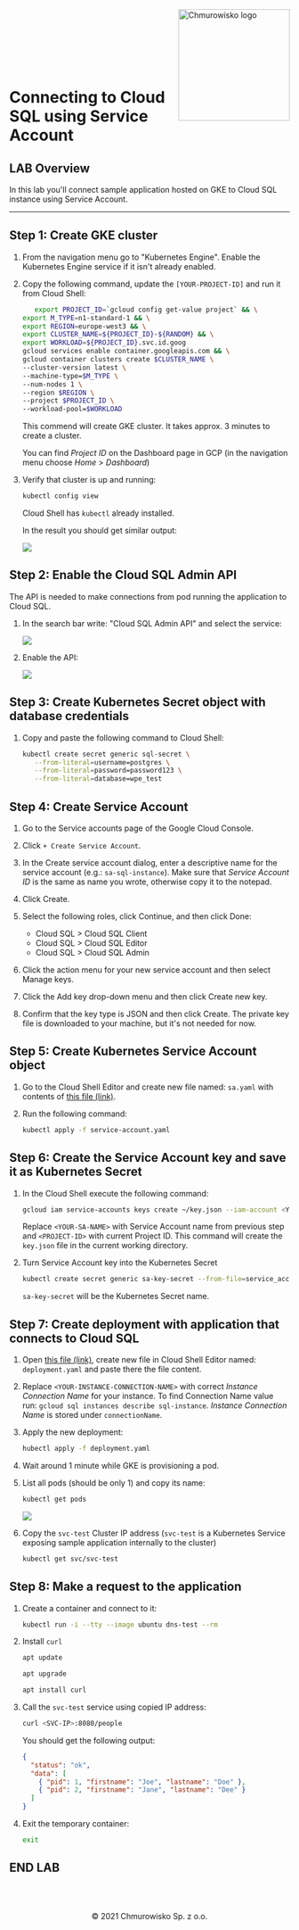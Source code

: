 <img src="../../../img/logo.png" alt="Chmurowisko logo" width="200" align="right">
<br><br>
<br><br>
<br><br>

# Connecting to Cloud SQL using Service Account

## LAB Overview

In this lab you'll connect sample application hosted on GKE to Cloud SQL instance using Service Account.

---

## Step 1: Create GKE cluster

1. From the navigation menu go to "Kubernetes Engine". Enable the Kubernetes Engine service if it isn't already enabled.
1. Copy the following command, update the `[YOUR-PROJECT-ID]` and run it from Cloud Shell:

   ```bash
      export PROJECT_ID=`gcloud config get-value project` && \
   export M_TYPE=n1-standard-1 && \
   export REGION=europe-west3 && \
   export CLUSTER_NAME=${PROJECT_ID}-${RANDOM} && \
   export WORKLOAD=${PROJECT_ID}.svc.id.goog
   gcloud services enable container.googleapis.com && \
   gcloud container clusters create $CLUSTER_NAME \
   --cluster-version latest \
   --machine-type=$M_TYPE \
   --num-nodes 1 \
   --region $REGION \
   --project $PROJECT_ID \
   --workload-pool=$WORKLOAD
   ```

   This commend will create GKE cluster. It takes approx. 3 minutes to create a cluster.

   You can find _Project ID_ on the Dashboard page in GCP (in the navigation menu choose _Home_ > _Dashboard_)

1. Verify that cluster is up and running:

   ```bash
   kubectl config view
   ```

   Cloud Shell has `kubectl` already installed.

   In the result you should get similar output:

   ![](./img/06_kubectl_config_view_result.png)

## Step 2: Enable the Cloud SQL Admin API

The API is needed to make connections from pod running the application to Cloud SQL.

1. In the search bar write: "Cloud SQL Admin API" and select the service:

   ![](./img/07_cloud_sql_admin_api.png)

1. Enable the API:

   ![](./img/08_enable_api.png)

## Step 3: Create Kubernetes Secret object with database credentials

1. Copy and paste the following command to Cloud Shell:

   ```bash
   kubectl create secret generic sql-secret \
      --from-literal=username=postgres \
      --from-literal=password=password123 \
      --from-literal=database=wpe_test
   ```

## Step 4: Create Service Account

1. Go to the Service accounts page of the Google Cloud Console.
1. Click `+ Create Service Account`.
1. In the Create service account dialog, enter a descriptive name for the service account (e.g.: `sa-sql-instance`). Make sure that _Service Account ID_ is the same as name you wrote, otherwise copy it to the notepad.
1. Click Create.
1. Select the following roles, click Continue, and then click Done:

   - Cloud SQL > Cloud SQL Client
   - Cloud SQL > Cloud SQL Editor
   - Cloud SQL > Cloud SQL Admin

1. Click the action menu for your new service account and then select Manage keys.
1. Click the Add key drop-down menu and then click Create new key.
1. Confirm that the key type is JSON and then click Create. The private key file is downloaded to your machine, but it's not needed for now.

## Step 5: Create Kubernetes Service Account object

1. Go to the Cloud Shell Editor and create new file named: `sa.yaml` with contents of [this file (link)](./files/service-account.yaml).
1. Run the following command:

   ```bash
   kubectl apply -f service-account.yaml
   ```

## Step 6: Create the Service Account key and save it as Kubernetes Secret

1. In the Cloud Shell execute the following command:

   ```bash
   gcloud iam service-accounts keys create ~/key.json --iam-account <YOUR-SA-NAME>@<PROJECT-ID>.iam.gserviceaccount.com
   ```

   Replace `<YOUR-SA-NAME>` with Service Account name from previous step and `<PROJECT-ID>` with current Project ID.
   This command will create the `key.json` file in the current working directory.

1. Turn Service Account key into the Kubernetes Secret

   ```bash
   kubectl create secret generic sa-key-secret --from-file=service_account.json=./key.json
   ```

   `sa-key-secret` will be the Kubernetes Secret name.

## Step 7: Create deployment with application that connects to Cloud SQL

1. Open [this file (link)](./files/test-connectivity-deployment.yaml), create new file in Cloud Shell Editor named: `deployment.yaml` and paste there the file content.
1. Replace `<YOUR-INSTANCE-CONNECTION-NAME>` with correct _Instance Connection Name_ for your instance. To find Connection Name value run: `gcloud sql instances describe sql-instance`. _Instance Connection Name_ is stored under `connectionName`.
1. Apply the new deployment:

   ```bash
   hubectl apply -f deployment.yaml
   ```

1. Wait around 1 minute while GKE is provisioning a pod.
1. List all pods (should be only 1) and copy its name:

   ```bash
   kubectl get pods
   ```

   ![](./img/09_pod_name.png)

1. Copy the `svc-test` Cluster IP address (`svc-test` is a Kubernetes Service exposing sample application internally to the cluster)

   ```bash
   kubectl get svc/svc-test
   ```

## Step 8: Make a request to the application

1. Create a container and connect to it:

   ```bash
   kubectl run -i --tty --image ubuntu dns-test --rm
   ```

1. Install `curl`

   ```bash
   apt update
   ```

   ```bash
   apt upgrade
   ```

   ```bash
   apt install curl
   ```

1. Call the `svc-test` service using copied IP address:

   ```bash
   curl <SVC-IP>:8080/people
   ```

   You should get the following output:

   ```json
   {
     "status": "ok",
     "data": [
       { "pid": 1, "firstname": "Joe", "lastname": "Doe" },
       { "pid": 2, "firstname": "Jane", "lastname": "Dee" }
     ]
   }
   ```

1. Exit the temporary container:

   ```bash
   exit
   ```

## END LAB

<br>
<br>
<center><p>&copy; 2021 Chmurowisko Sp. z o.o.<p></center>
